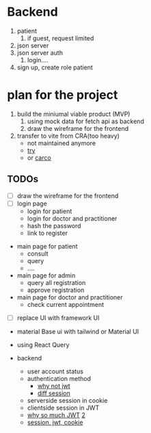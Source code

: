 # Backend


1. patient
   1. if guest, request limited
2. json server
3. json server auth
   1. login....
4. sign up, create role patient


# plan for the project

1. build the miniumal viable product (MVP)
   1. using mock data for fetch api as backend
   2. draw the wireframe for the frontend
2. transfer to vite from CRA(too heavy)
   - not maintained anymore
   - [try](https://www.freecodecamp.org/news/how-to-migrate-from-create-react-app-to-vite/)
   - or [carco](https://craco.js.org/)

## TODOs

- [ ] draw the wireframe for the frontend
- [ ] login page
  - login for patient
  - login for doctor and practitioner
  - hash the password
  - link to register
- main page for patient
  - consult
  - query
  - ....
- main page for admin
  - query all registration
  - approve registration
- main page for doctor and practitioner
  - check current appointment
- [ ] replace UI with framework UI
- material Base ui with tailwind or Material UI
- using React Query

- backend
  - user account status
  - authentication method
    - [why not jwt](http://cryto.net/~joepie91/blog/2016/06/13/stop-using-jwt-for-sessions/)
    - [diff session](https://www.cnblogs.com/liqing/p/about-session.html)
  - serverside session in cookie
  - clientside session in JWT
  - [why so much JWT](https://v2ex.com/t/992055) [2](https://www.v2ex.com/t/774127)
  - [session, jwt, cookie](https://hytonightyx.github.io/fedoc/04-%E6%B8%B8%E8%A7%88%E5%99%A8%E4%B8%8EBOM/Cookie-Session%20,JWT%E8%AE%A4%E8%AF%81%E6%9C%BA%E5%88%B6.html#%E8%B7%A8%E5%9F%9F%E8%AE%A4%E8%AF%81%E7%9A%84%E9%97%AE%E9%A2%98)